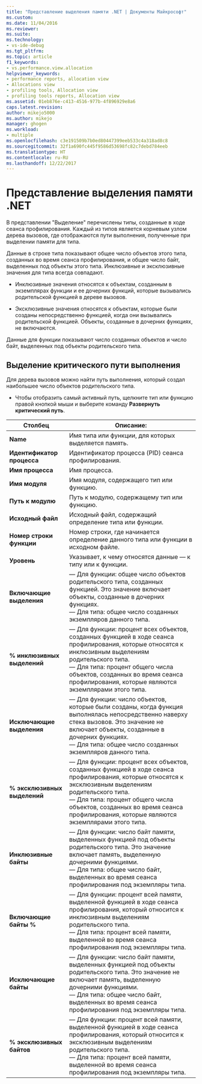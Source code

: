 ```yaml
---
title: "Представление выделения памяти .NET | Документы Майкрософт"
ms.custom: 
ms.date: 11/04/2016
ms.reviewer: 
ms.suite: 
ms.technology:
- vs-ide-debug
ms.tgt_pltfrm: 
ms.topic: article
f1_keywords:
- vs.performance.view.allocation
helpviewer_keywords:
- performance reports, allocation view
- Allocations view
- profiling tools, Allocation view
- profiling tools reports, Allocation view
ms.assetid: 01eb876e-c413-4516-977b-4f896929e8a6
caps.latest.revision: 
author: mikejo5000
ms.author: mikejo
manager: ghogen
ms.workload:
- multiple
ms.openlocfilehash: c3e191509b7b0ed80447399eeb533c4a318ad8c8
ms.sourcegitcommit: 32f1a690fc445f9586d53698fc82c7debd784eeb
ms.translationtype: HT
ms.contentlocale: ru-RU
ms.lasthandoff: 12/22/2017
---
```

# <a name="net-memory-allocations-view"></a>Представление выделения памяти .NET
В представлении "Выделение" перечислены типы, созданные в ходе сеанса профилирования. Каждый из типов является корневым узлом дерева вызовов, где отображаются пути выполнения, полученные при выделении памяти для типа.  
  
 Данные в строке типа показывают общее число объектов этого типа, созданных во время сеанса профилирования, и общее число байт, выделенных под объекты этого типа. Инклюзивные и эксклюзивные значения для типа всегда совпадают.  
  
-   Инклюзивные значения относятся к объектам, созданным в экземплярах функции и ее дочерних функций, которые вызывались родительской функцией в дереве вызовов.  
  
-   Эксклюзивные значения относятся к объектам, которые были созданы непосредственно функцией, когда они вызывались родительской функцией. Объекты, созданные в дочерних функциях, не включаются.  
  
 Данные для функции показывают число созданных объектов и число байт, выделенных под объекты родительского типа.  
  
## <a name="highlighting-the-execution-hot-path"></a>Выделение критического пути выполнения  
 Для дерева вызовов можно найти путь выполнения, который создал наибольшее число объектов родительского типа.  
  
-   Чтобы отобразить самый активный путь, щелкните тип или функцию правой кнопкой мыши и выберите команду **Развернуть критический путь**.  
  
|Столбец|Описание:|  
|------------|-----------------|  
|**Name**|Имя типа или функции, для которых выделяется память.|  
|**Идентификатор процесса**|Идентификатор процесса (PID) сеанса профилирования.|  
|**Имя процесса**|Имя процесса.|  
|**Имя модуля**|Имя модуля, содержащего тип или функцию.|  
|**Путь к модулю**|Путь к модулю, содержащему тип или функцию.|  
|**Исходный файл**|Исходный файл, содержащий определение типа или функции.|  
|**Номер строки функции**|Номер строки, где начинается определение данного типа или функции в исходном файле.|  
|**Уровень**|Указывает, к чему относятся данные — к типу или к функции.|  
|**Включающие выделения**|— Для функции: общее число объектов родительского типа, созданных функцией. Это значение включает объекты, созданные в дочерних функциях.<br />— Для типа: общее число созданных экземпляров данного типа.|  
|**% инклюзивных выделений**|— Для функции: процент всех объектов, созданных функцией в ходе сеанса профилирования, которые относятся к инклюзивным выделениям родительского типа.<br />— Для типа: процент общего числа объектов, созданных во время сеанса профилирования, которые являются экземплярами этого типа.|  
|**Исключающие выделения**|— Для функции: число объектов, которые были созданы, когда функция выполнялась непосредственно наверху стека вызовов. Это значение не включает объекты, созданные в дочерних функциях.<br />— Для типа: общее число созданных экземпляров данного типа.|  
|**% эксклюзивных выделений**|— Для функции: процент всех объектов, созданных функцией в ходе сеанса профилирования, которые относятся к эксклюзивным выделениям родительского типа.<br />— Для типа: процент общего числа объектов, созданных во время сеанса профилирования, которые являются экземплярами этого типа.|  
|**Инклюзивные байты**|— Для функции: число байт памяти, выделенных функцией под объекты родительского типа. Это значение включает память, выделенную дочерними функциями.<br />— Для типа: общее число байт, выделенных во время сеанса профилирования под экземпляры типа.|  
|**Включающие байты %**|— Для функции: процент всей памяти, выделенной функцией в ходе сеанса профилирования, который относится к инклюзивным выделениям родительского типа.<br />— Для типа: процент всей памяти, выделенной во время сеанса профилирования под экземпляры типа.|  
|**Исключающие байты**|— Для функции: число байт памяти, выделенных функцией под объекты родительского типа. Это значение не включает память, выделенную дочерними функциями.<br />— Для типа: общее число байт, выделенных во время сеанса профилирования под экземпляры типа.|  
| **% эксклюзивных байтов**|— Для функции: процент всей памяти, выделенной функцией в ходе сеанса профилирования, который относится к эксклюзивным выделениям родительского типа.<br />— Для типа: процент всей памяти, выделенной во время сеанса профилирования под экземпляры типа.|